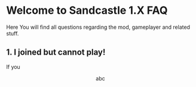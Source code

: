 # Welcome to Sandcastle 1.X FAQ
Here You will find all questions regarding the mod, gameplayer and related stuff.

## 1. I joined but cannot play!
If you


<html>
  <center>abc</center>
